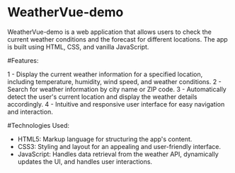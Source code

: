 # WeatherVue-demo
WeatherVue-demo is a web application that allows users to check the current weather conditions and the forecast for different locations. The app is built using HTML, CSS, and vanilla JavaScript.


#Features:

1 - Display the current weather information for a specified location, including temperature, humidity, wind speed, and weather conditions.
2 - Search for weather information by city name or ZIP code.
3 - Automatically detect the user's current location and display the weather details accordingly.
4 - Intuitive and responsive user interface for easy navigation and interaction.

#Technologies Used:
* HTML5: Markup language for structuring the app's content.
* CSS3: Styling and layout for an appealing and user-friendly interface.
* JavaScript: Handles data retrieval from the weather API, dynamically updates the UI, and handles user interactions.

